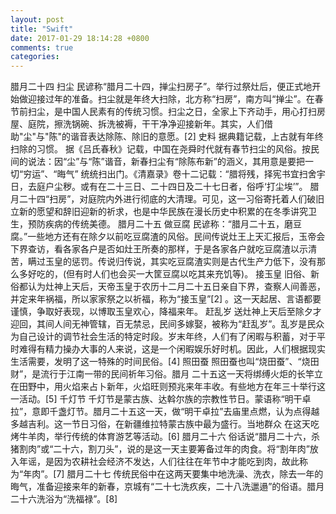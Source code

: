 ```yaml
---
layout: post
title: "Swift"
date: 2017-01-29 18:14:28 +0800
comments: true
categories: 
---
```


腊月二十四
扫尘
民谚称“腊月二十四，掸尘扫房子”。举行过祭灶后，便正式地开始做迎接过年的准备。扫尘就是年终大扫除，北方称“扫房”，南方叫“掸尘”。在春节前扫尘，是中国人民素有的传统习惯。扫尘之日，全家上下齐动手，用心打扫房屋、庭院，擦洗锅碗、拆洗被褥，干干净净迎接新年。其实，人们借助"尘"与"陈"的谐音表达除陈、除旧的意愿。[2] 
史料
据典籍记载，上古就有年终扫除的习惯。 据《吕氏春秋》记载，中国在尧舜时代就有春节扫尘的风俗。按民间的说法：因“尘”与“陈”谐音，新春扫尘有“除陈布新”的涵义，其用意是要把一切“穷运”、“晦气” 统统扫出门。《清嘉录》卷十二记载：“腊将残，择宪书宜扫舍宇日，去庭户尘秽。或有在二十三日、二十四日及二十七日者，俗呼‘打尘埃’”。 腊月二十四“扫房”，对庭院内外进行彻底的大清理。可见，这一习俗寄托着人们破旧立新的愿望和辞旧迎新的祈求，也是中华民族在漫长历史中积累的在冬季讲究卫生，预防疾病的传统美德。
腊月二十五
做豆腐
民谚称：“腊月二十五，磨豆腐。”一些地方还有在除夕以前吃豆腐渣的风俗。民间传说灶王上天汇报后，玉帝会下界查访，看各家各户是否如灶王所奏的那样，于是各家各户就吃豆腐渣以示清苦，瞒过玉皇的惩罚。传说归传说，其实吃豆腐渣实则是古代生产力低下，没有那么多好吃的，(但有时人们也会买一大筐豆腐以吃其来充饥等)。
接玉皇
旧俗、新俗都认为灶神上天后，天帝玉皇于农历十二月二十五日亲自下界，查察人间善恶，并定来年祸福，所以家家祭之以祈福，称为“接玉皇”[2]  。这一天起居、言语都要谨慎，争取好表现，以博取玉皇欢心，降福来年。
赶乱岁
送灶神上天后至除夕才迎回，其间人间无神管辖，百无禁忌，民间多嫁娶，被称为“赶乱岁”。乱岁是民众为自己设计的调节社会生活的特定时段。岁末年终，人们有了闲暇与积蓄，对于平时难得有精力操办大事的人来说，这是一个闲暇娱乐好时机。因此，人们根据现实生活需要，发明了这一特殊的时间民俗。[4] 
照田蚕
照田蚕也叫“烧田蚕”、“烧田财”，是流行于江南一带的民间祈年习俗。腊月
二十五这一天将绑缚火炬的长竿立在田野中，用火焰来占卜新年，火焰旺则预兆来年丰收。有些地方在年三十举行这一活动。[5] 
千灯节
千灯节是蒙古族、达斡尔族的宗教性节日。蒙语称“明干卓拉”，意即千盏灯节。腊月二十五这一天，做“明干卓拉”去庙里点燃，认为点得越多越吉利。这一节日习俗，在新疆维拉特蒙古族中最为盛行。当地群众
在这天吃烤牛羊肉，举行传统的体育游艺等活动。[6] 
腊月二十六
俗话说“腊月二十六，杀猪割肉”或“二十六，割刀头”，说的是这一天主要筹备过年的肉食。将“割年肉”放入年谣，是因为农耕社会经济不发达，人们往往在年节中才能吃到肉，故此称为“年肉”。[7] 
腊月二十七
传统民俗中在这两天要集中地洗澡、洗衣，除去一年的晦气，准备迎接来年的新春，京城有“二十七洗疚疾，二十八洗邋遢”的俗语。腊月二十六洗浴为“洗福禄”。[8] 


<!--more-->